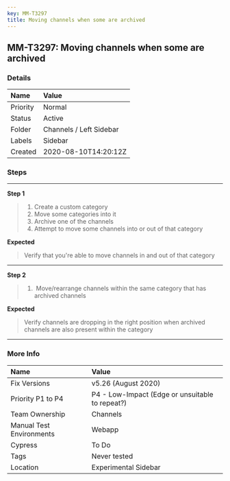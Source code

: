 ```yaml
---
key: MM-T3297
title: Moving channels when some are archived
---
```


## MM-T3297: Moving channels when some are archived

### Details

| Name     | Value                   |
| :------- | :---------------------- |
| Priority | Normal                  |
| Status   | Active                  |
| Folder   | Channels / Left Sidebar |
| Labels   | Sidebar                 |
| Created  | 2020-08-10T14:20:12Z    |

### Steps

<hr/>

**Step 1**

> <article><ol><li>Create a custom category</li><li>Move some categories into it</li><li>Archive one of the channels</li><li>Attempt to move some channels into or out of that category</li></ol></article>

**Expected**

> <article>Verify that you're able to move channels in and out of that category</article>

<hr/>

**Step 2**

> <article><ol><li>&nbsp;Move/rearrange channels within the same category that has archived channels</li></ol></article>

**Expected**

> <article>Verify channels are dropping in the right position when archived channels are also present within the category</article>

<hr/>

### More Info

| Name                     | Value                                           |
| :----------------------- | :---------------------------------------------- |
| Fix Versions             | v5.26 (August 2020)                             |
| Priority P1 to P4        | P4 - Low-Impact (Edge or unsuitable to repeat?) |
| Team Ownership           | Channels                                        |
| Manual Test Environments | Webapp                                          |
| Cypress                  | To Do                                           |
| Tags                     | Never tested                                    |
| Location                 | Experimental Sidebar                            |
